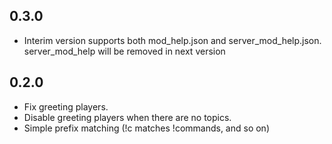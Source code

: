 ## 0.3.0

- Interim version supports both mod_help.json and server_mod_help.json. server_mod_help will be removed in next version

## 0.2.0

- Fix greeting players.
- Disable greeting players when there are no topics.
- Simple prefix matching (!c matches !commands, and so on)
